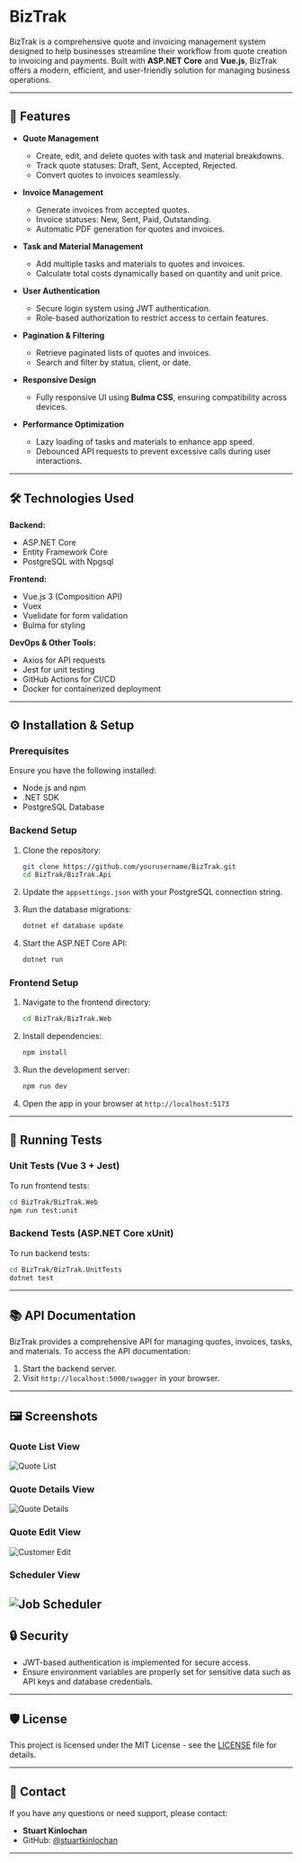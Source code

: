 # BizTrak

BizTrak is a comprehensive quote and invoicing management system designed to help businesses streamline their workflow from quote creation to invoicing and payments. Built with **ASP.NET Core** and **Vue.js**, BizTrak offers a modern, efficient, and user-friendly solution for managing business operations.

---

## 🚀 Features

- **Quote Management**
  - Create, edit, and delete quotes with task and material breakdowns.
  - Track quote statuses: Draft, Sent, Accepted, Rejected.
  - Convert quotes to invoices seamlessly.

- **Invoice Management**
  - Generate invoices from accepted quotes.
  - Invoice statuses: New, Sent, Paid, Outstanding.
  - Automatic PDF generation for quotes and invoices.

- **Task and Material Management**
  - Add multiple tasks and materials to quotes and invoices.
  - Calculate total costs dynamically based on quantity and unit price.

- **User Authentication**
  - Secure login system using JWT authentication.
  - Role-based authorization to restrict access to certain features.

- **Pagination & Filtering**
  - Retrieve paginated lists of quotes and invoices.
  - Search and filter by status, client, or date.

- **Responsive Design**
  - Fully responsive UI using **Bulma CSS**, ensuring compatibility across devices.

- **Performance Optimization**
  - Lazy loading of tasks and materials to enhance app speed.
  - Debounced API requests to prevent excessive calls during user interactions.

---

## 🛠️ Technologies Used

**Backend:**
- ASP.NET Core
- Entity Framework Core
- PostgreSQL with Npgsql

**Frontend:**
- Vue.js 3 (Composition API)
- Vuex
- Vuelidate for form validation
- Bulma for styling

**DevOps & Other Tools:**
- Axios for API requests
- Jest for unit testing
- GitHub Actions for CI/CD
- Docker for containerized deployment

---

## ⚙️ Installation & Setup

### Prerequisites

Ensure you have the following installed:

- Node.js and npm
- .NET SDK
- PostgreSQL Database

### Backend Setup

1. Clone the repository:

   ```bash
   git clone https://github.com/yourusername/BizTrak.git
   cd BizTrak/BizTrak.Api
   ```

2. Update the `appsettings.json` with your PostgreSQL connection string.

3. Run the database migrations:

   ```bash
   dotnet ef database update
   ```

4. Start the ASP.NET Core API:

   ```bash
   dotnet run
   ```

### Frontend Setup

1. Navigate to the frontend directory:

   ```bash
   cd BizTrak/BizTrak.Web
   ```

2. Install dependencies:

   ```bash
   npm install
   ```

3. Run the development server:

   ```bash
   npm run dev
   ```

4. Open the app in your browser at `http://localhost:5173`

---

## 🤖 Running Tests

### Unit Tests (Vue 3 + Jest)

To run frontend tests:

```bash
cd BizTrak/BizTrak.Web
npm run test:unit
```

### Backend Tests (ASP.NET Core xUnit)

To run backend tests:

```bash
cd BizTrak/BizTrak.UnitTests
dotnet test
```

---

## 📚 API Documentation

BizTrak provides a comprehensive API for managing quotes, invoices, tasks, and materials. To access the API documentation:

1. Start the backend server.
2. Visit `http://localhost:5000/swagger` in your browser.

---

## 🖼️ Screenshots

### Quote List View
![Quote List](docs/screenshots/quote-list.png)

### Quote Details View
![Quote Details](docs/screenshots/quote-detail.png)

### Quote Edit View
![Customer Edit](docs/screenshots/quote-edit.png)

### Scheduler View
![Job Scheduler](docs/screenshots/job-scheduler.png)
---

## 🔒 Security

- JWT-based authentication is implemented for secure access.
- Ensure environment variables are properly set for sensitive data such as API keys and database credentials.

---

## 🛡️ License

This project is licensed under the MIT License - see the [LICENSE](LICENSE) file for details.

---

## 💎 Contact

If you have any questions or need support, please contact:

- **Stuart Kinlochan**  
- GitHub: [@stuartkinlochan](https://github.com/stuartkinlochan)

---

